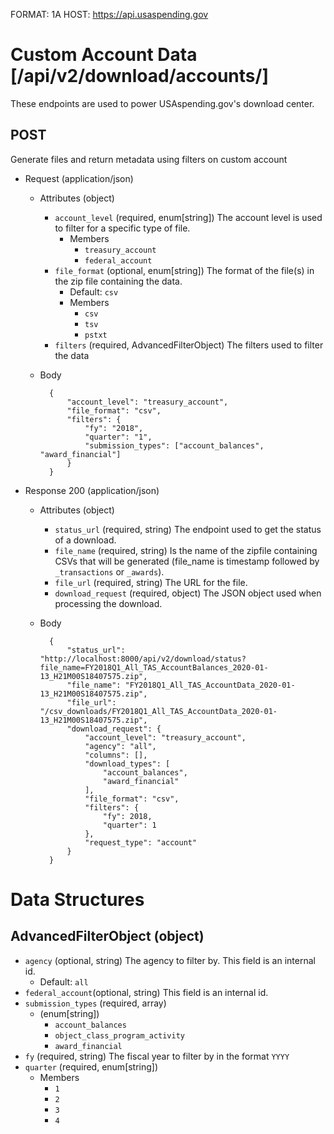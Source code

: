 FORMAT: 1A
HOST: https://api.usaspending.gov

# Custom Account Data [/api/v2/download/accounts/]

These endpoints are used to power USAspending.gov's download center.

## POST

Generate files and return metadata using filters on custom account

+ Request (application/json)
    + Attributes (object)
        + `account_level` (required, enum[string])
            The account level is used to filter for a specific type of file.
            + Members
                + `treasury_account`
                + `federal_account`
        + `file_format` (optional, enum[string])
            The format of the file(s) in the zip file containing the data.
            + Default: `csv`
            + Members
                + `csv`
                + `tsv`
                + `pstxt`
        + `filters` (required, AdvancedFilterObject)
            The filters used to filter the data
    + Body

            {
                "account_level": "treasury_account",
                "file_format": "csv",
                "filters": {
                    "fy": "2018",
                    "quarter": "1",
                    "submission_types": ["account_balances", "award_financial"]
                }
            }

+ Response 200 (application/json)
    + Attributes (object)
        + `status_url` (required, string)
            The endpoint used to get the status of a download.
        + `file_name` (required, string)
            Is the name of the zipfile containing CSVs that will be generated (file_name is timestamp followed by `_transactions` or `_awards`).
        + `file_url` (required, string)
            The URL for the file.
        + `download_request` (required, object)
            The JSON object used when processing the download.
    + Body

            {
                "status_url": "http://localhost:8000/api/v2/download/status?file_name=FY2018Q1_All_TAS_AccountBalances_2020-01-13_H21M00S18407575.zip",
                "file_name": "FY2018Q1_All_TAS_AccountData_2020-01-13_H21M00S18407575.zip",
                "file_url": "/csv_downloads/FY2018Q1_All_TAS_AccountData_2020-01-13_H21M00S18407575.zip",
                "download_request": {
                    "account_level": "treasury_account",
                    "agency": "all",
                    "columns": [],
                    "download_types": [
                        "account_balances",
                        "award_financial"
                    ],
                    "file_format": "csv",
                    "filters": {
                        "fy": 2018,
                        "quarter": 1
                    },
                    "request_type": "account"
                }
            }



# Data Structures

## AdvancedFilterObject (object)
+ `agency` (optional, string)
    The agency to filter by. This field is an internal id.
    + Default: `all`
+ `federal_account`(optional, string)
    This field is an internal id.
+ `submission_types` (required, array)
    + (enum[string])
        + `account_balances`
        + `object_class_program_activity`
        + `award_financial`
+ `fy` (required, string)
    The fiscal year to filter by in the format `YYYY`
+ `quarter` (required, enum[string])
    + Members
        + `1`
        + `2`
        + `3`
        + `4`

